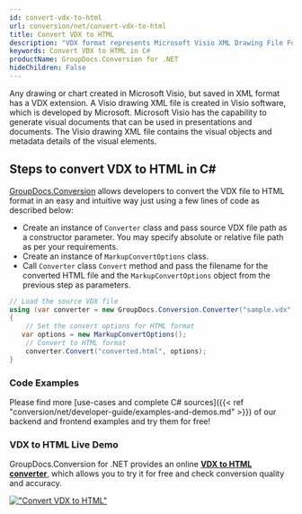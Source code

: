 ```yaml
---
id: convert-vdx-to-html
url: conversion/net/convert-vdx-to-html
title: Convert VDX to HTML
description: "VDX format represents Microsoft Visio XML Drawing File Format with .vdx extension. Learn how to convert VDX to HTML file programmatically in C# language using GroupDocs.Conversion for .NET library."
keywords: Convert VDX to HTML in C#
productName: GroupDocs.Conversion for .NET
hideChildren: False
---
```


Any drawing or chart created in Microsoft Visio, but saved in XML format has a VDX extension. A Visio drawing XML file is created in Visio software, which is developed by Microsoft. Microsoft Visio has the capability to generate visual documents that can be used in presentations and documents. The Visio drawing XML file contains the visual objects and metadata details of the visual elements.

## Steps to convert VDX to HTML in C#

[GroupDocs.Conversion](https://products.groupdocs.com/conversion/net) allows developers to convert the VDX file to HTML format in an easy and intuitive way just using a few lines of code as described below:

* Create an instance of `Converter` class and pass source VDX file path as a constructor parameter. You may specify absolute or relative file path as per your requirements. 
* Create an instance of `MarkupConvertOptions` class.
* Call `Converter` class `Convert` method and pass the filename for the converted HTML file and the `MarkupConvertOptions` object from the previous step as parameters.

```csharp
// Load the source VDX file
using (var converter = new GroupDocs.Conversion.Converter("sample.vdx"))
{
    // Set the convert options for HTML format
   var options = new MarkupConvertOptions();
    // Convert to HTML format
    converter.Convert("converted.html", options);
}
```

### Code Examples

Please find more [use-cases and complete C# sources]({{< ref "conversion/net/developer-guide/examples-and-demos.md" >}}) of our backend and frontend examples and try them for free!

### VDX to HTML Live Demo

GroupDocs.Conversion for .NET provides an online [**VDX to HTML converter**](https://products.groupdocs.app/conversion/vdx-to-html), which allows you to try it for free and check conversion quality and accuracy.

[!["Convert VDX to HTML"](conversion/net/images/convert-to-html/convert-vdx-to-html.png)](https://products.groupdocs.app/conversion/vdx-to-html)